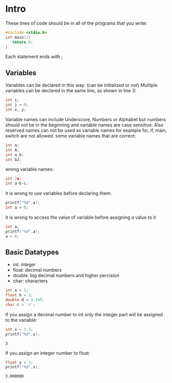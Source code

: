 # Intro

These lines of code should be in all of the programs that you write:

```C
#include <stdio.h>
int main(){
   return 0;
}
```

Each statement ends with ;

## Variables

Variables can be declared in this way: (can be initialized or not)
Multiple variables can be declared in the same line, as shown in line 3:

```C
int i;
int j = 0;
int x, y;

```

Variable names can include Underscore, Numbers or Alphabet but numbers should not be in the beginning and variable names are case sensitive. Also reserved names can not be used as variable names for example for, if, main, switch are not allowed.
some variable names that are correct:

```C
int a;
int A;
int a_b;
int b2;
```

wrong variable names:

```C
int 2a;
int a-b-c;
```

It is wrong to use variables before declaring them:

```C
printf("%d",a);
int a = 0;
```

 It is wrong to access the value of variable before assigning a value to it

```C
int a;
printf("%d",a);
a = 8;
```

## Basic Datatypes

- int: integer
- float: decimal numbers
- double: big decimal numbers and higher percision
- char: characters

```C
int a = 1;
float b = 2;
double d = 3.34f;
char c = 'r';

```

If you assign a decimal number to int only the integer part will be assigned to the variable:

```C
int x = 3.2;
printf("%d",x);
```

```Console
3
```

If you assign an integer number to float:

```C
float y = 3;
printf("%d",x);
```

```Console
3.000000
```
